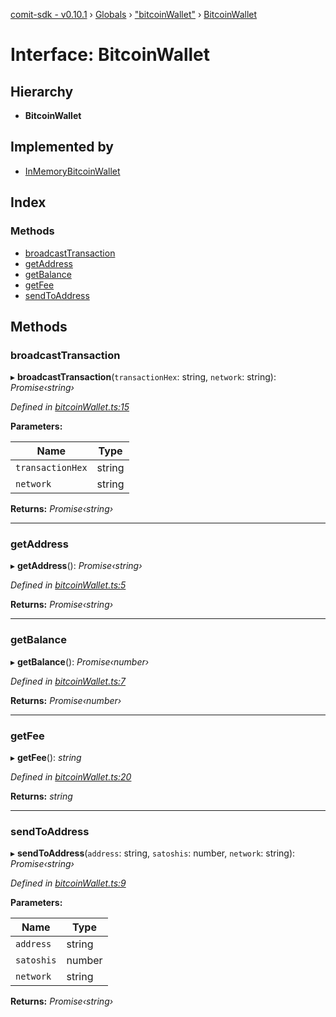 [comit-sdk - v0.10.1](../README.md) › [Globals](../globals.md) › ["bitcoinWallet"](../modules/_bitcoinwallet_.md) › [BitcoinWallet](_bitcoinwallet_.bitcoinwallet.md)

# Interface: BitcoinWallet

## Hierarchy

* **BitcoinWallet**

## Implemented by

* [InMemoryBitcoinWallet](../classes/_bitcoinwallet_.inmemorybitcoinwallet.md)

## Index

### Methods

* [broadcastTransaction](_bitcoinwallet_.bitcoinwallet.md#broadcasttransaction)
* [getAddress](_bitcoinwallet_.bitcoinwallet.md#getaddress)
* [getBalance](_bitcoinwallet_.bitcoinwallet.md#getbalance)
* [getFee](_bitcoinwallet_.bitcoinwallet.md#getfee)
* [sendToAddress](_bitcoinwallet_.bitcoinwallet.md#sendtoaddress)

## Methods

###  broadcastTransaction

▸ **broadcastTransaction**(`transactionHex`: string, `network`: string): *Promise‹string›*

*Defined in [bitcoinWallet.ts:15](https://github.com/comit-network/comit-js-sdk/blob/68ef370/src/bitcoinWallet.ts#L15)*

**Parameters:**

Name | Type |
------ | ------ |
`transactionHex` | string |
`network` | string |

**Returns:** *Promise‹string›*

___

###  getAddress

▸ **getAddress**(): *Promise‹string›*

*Defined in [bitcoinWallet.ts:5](https://github.com/comit-network/comit-js-sdk/blob/68ef370/src/bitcoinWallet.ts#L5)*

**Returns:** *Promise‹string›*

___

###  getBalance

▸ **getBalance**(): *Promise‹number›*

*Defined in [bitcoinWallet.ts:7](https://github.com/comit-network/comit-js-sdk/blob/68ef370/src/bitcoinWallet.ts#L7)*

**Returns:** *Promise‹number›*

___

###  getFee

▸ **getFee**(): *string*

*Defined in [bitcoinWallet.ts:20](https://github.com/comit-network/comit-js-sdk/blob/68ef370/src/bitcoinWallet.ts#L20)*

**Returns:** *string*

___

###  sendToAddress

▸ **sendToAddress**(`address`: string, `satoshis`: number, `network`: string): *Promise‹string›*

*Defined in [bitcoinWallet.ts:9](https://github.com/comit-network/comit-js-sdk/blob/68ef370/src/bitcoinWallet.ts#L9)*

**Parameters:**

Name | Type |
------ | ------ |
`address` | string |
`satoshis` | number |
`network` | string |

**Returns:** *Promise‹string›*
